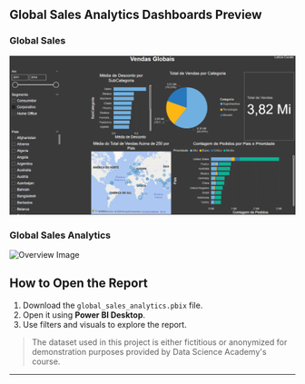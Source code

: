 ## Global Sales Analytics Dashboards Preview

### Global Sales
![Overview Image](Images/Global%20Sales.png)

### Global Sales Analytics
![Overview Image](Images/Global%20Sales20%Analytics.png)

## How to Open the Report

1. Download the `global_sales_analytics.pbix` file.  
2. Open it using **Power BI Desktop**.  
3. Use filters and visuals to explore the report.

> The dataset used in this project is either fictitious or anonymized for demonstration purposes provided by Data Science Academy's course.

---

